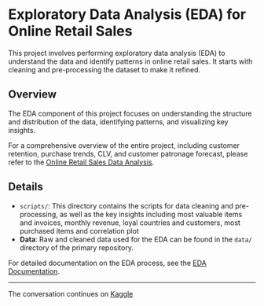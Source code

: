 # Exploratory Data Analysis (EDA) for Online Retail Sales

This project involves performing exploratory data analysis (EDA) to understand the data and identify patterns in online retail sales. It starts with cleaning and pre-processing the dataset to make it refined.

## Overview

The EDA component of this project focuses on understanding the structure and distribution of the data, identifying patterns, and visualizing key insights.

For a comprehensive overview of the entire project, including customer retention, purchase trends, CLV, and customer patronage forecast, please refer to the [Online Retail Sales Data Analysis](https://github.com/DataAnalyticaLab/online-retail-sales-data-analysis).

## Details

- `scripts/`: This directory contains the scripts for data cleaning and pre-processing, as well as the key insights including most valuable items and invoices, monthly revenue, loyal countries and customers, most purchased items and correlation plot
- **Data**: Raw and cleaned data used for the EDA can be found in the `data/` directory of the primary repository.

For detailed documentation on the EDA process, see the [EDA Documentation](https://github.com/DataAnalyticaLab/online-retail-sales-data-analysis/blob/main/docs/data-processing.md).

---
The conversation continues on [Kaggle](https://www.kaggle.com/work/collections/14380928)
